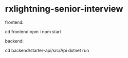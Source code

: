 # rxlightning-senior-interview

frontend:

  cd frontend
  npm i
  npm start

backend:

  cd backend/starter-api/src/Api
  dotnet run
